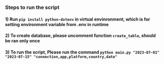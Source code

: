 ### Steps to run the script

#### 1) Run `pip install python-dotenv` in virtual envinronment, which is for setting environment variable from .env in runtime
#### 2) To create database, please uncomment function `create_table`, should be ran only once
#### 3) To run the script, Please run the command `python main.py "2023-07-01" "2023-07-15" "connection,app,platform,country,date"`
